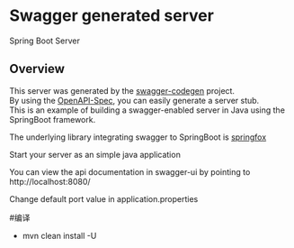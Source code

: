 # Swagger generated server

Spring Boot Server 


## Overview  
This server was generated by the [swagger-codegen](https://github.com/swagger-api/swagger-codegen) project.  
By using the [OpenAPI-Spec](https://github.com/swagger-api/swagger-core), you can easily generate a server stub.  
This is an example of building a swagger-enabled server in Java using the SpringBoot framework.  

The underlying library integrating swagger to SpringBoot is [springfox](https://github.com/springfox/springfox)  

Start your server as an simple java application  

You can view the api documentation in swagger-ui by pointing to  
http://localhost:8080/  

Change default port value in application.properties


#编译
* mvn clean install -U
